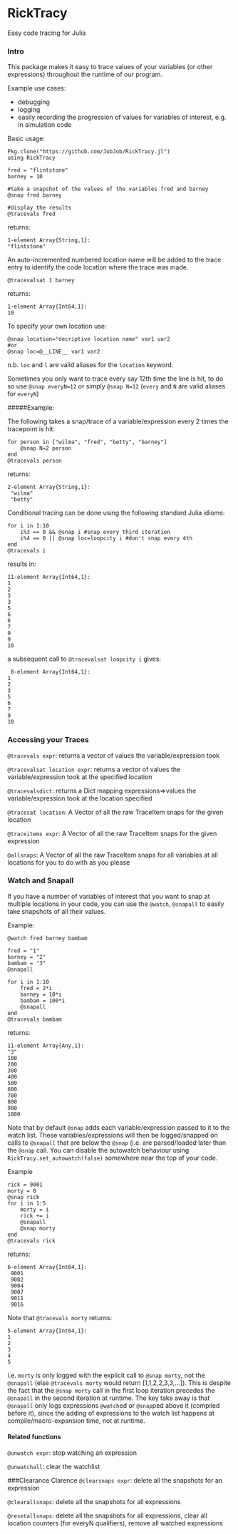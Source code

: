 # RickTracy
Easy code tracing for Julia

### Intro
This package makes it easy to trace values of your variables (or other expressions) throughout the runtime of our program.

Example use cases:
* debugging
* logging
* easily recording the progression of values for variables of interest, e.g. in simulation code

Basic usage:

    Pkg.clone("https://github.com/JobJob/RickTracy.jl")
    using RickTracy

    fred = "flintstone"
    barney = 10

    #take a snapshot of the values of the variables fred and barney
    @snap fred barney

    #display the results
    @tracevals fred

returns:

    1-element Array{String,1}:
    "flintstone"

An auto-incremented numbered location name will be added to the trace entry to identify
the code location where the trace was made.

    @tracevalsat 1 barney

returns:

    1-element Array{Int64,1}:
    10

To specify your own location use:

    @snap location="decriptive location name" var1 var2
    #or
    @snap loc=@__LINE__ var1 var2

n.b. `loc` and `l` are valid aliases for the `location` keyword.

Sometimes you only want to trace every say 12th time the line is hit, to do so use `@snap everyN=12` or simply `@snap N=12` (`every` and `N` are valid aliases for  `everyN`)

#####Example:

The following takes a snap/trace of a variable/expression every 2 times
the tracepoint is hit:

    for person in ["wilma", "fred", "betty", "barney"]
        @snap N=2 person
    end
    @tracevals person

returns:

    2-element Array{String,1}:
     "wilma"
     "betty"

Conditional tracing can be done using the following standard Julia idioms:

    for i in 1:10
        i%3 == 0 && @snap i #snap every third iteration
        i%4 == 0 || @snap loc=loopcity i #don't snap every 4th
    end
    @tracevals i

results in:

    11-element Array{Int64,1}:
    1
    2
    3
    3
    5
    6
    6
    7
    9
    9
    10

 a subsequent call to `@tracevalsat loopcity i` gives:

     8-element Array{Int64,1}:
    1
    2
    3
    5
    6
    7
    9
    10

### Accessing your Traces

`@tracevals expr`: returns a vector of values the variable/expression took

`@tracevalsat location expr`: returns a vector of values the variable/expression took at the specified location

`@tracevalsdict`: returns a Dict mapping expressions=>values the variable/expression took at the location specified

`@tracesat location`: A Vector of all the raw TraceItem snaps for the given location

`@traceitems expr`: A Vector of all the raw TraceItem snaps for the given expression

`@allsnaps`: A Vector of all the raw TraceItem snaps for all variables at all locations for you to do with as you please


### Watch and Snapall

 If you have a number of variables of interest that you want to snap at multiple locations in your code, you can use the `@watch`, `@snapall` to easily take snapshots of all their values.

Example:

    @watch fred barney bambam

    fred = "1"
    barney = "2"
    bambam = "3"
    @snapall

    for i in 1:10
        fred = 2*i
        barney = 10*i
        bambam = 100*i
        @snapall
    end
    @tracevals bambam

returns:

    11-element Array{Any,1}:
    "3"
    100
    200
    300
    400
    500
    600
    700
    800
    900
    1000

Note that by default `@snap` adds each variable/expression passed to it to the watch list. These variables/expressions will then be logged/snapped on calls to `@snapall` that are below the `@snap` (i.e. are parsed/loaded later than the `@snap` call. You can disable the autowatch behaviour using
`RickTracy.set_autowatch(false)` somewhere near the top of your code.

Example

    rick = 9001
    morty = 0
    @snap rick
    for i in 1:5
        morty = i
        rick += i
        @snapall
        @snap morty
    end
    @tracevals rick

returns:

    6-element Array{Int64,1}:
     9001
     9002
     9004
     9007
     9011
     9016

Note that `@tracevals morty` returns:

    5-element Array{Int64,1}:
    1
    2
    3
    4
    5

i.e. `morty` is only logged with the explicit call to `@snap morty`, not the `@snapall`  (else `@tracevals morty` would return [1,1,2,2,3,3,...]). This is despite the fact that the `@snap morty` call in the first loop iteration precedes the `@snapall` in the second iteration at runtime. The key take away is that `@snapall` only logs expressions `@watch`ed or `@snap`ped above it (compiled before it), since the adding of expressions to the watch list happens at compile/macro-expansion time, not at runtime.

#### Related functions
`@unwatch expr`: stop watching an expression

`@unwatchall`: clear the watchlist

###Clearance Clarence
`@clearsnaps expr`: delete all the snapshots for an expression

`@clearallsnaps`: delete all the snapshots for all expressions

`@resetallsnaps`: delete all the snapshots for all expressions, clear all location counters (for everyN qualifiers), remove all watched expressions
